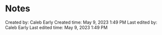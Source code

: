 # Notes

Created by: Caleb Early
Created time: May 9, 2023 1:49 PM
Last edited by: Caleb Early
Last edited time: May 9, 2023 1:49 PM